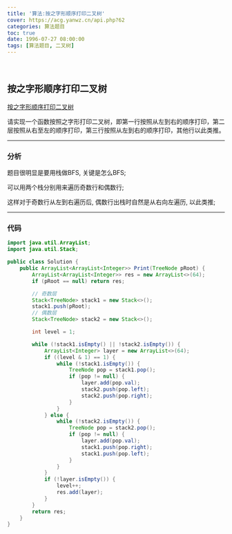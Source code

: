 ```yaml
---
title: '算法:按之字形顺序打印二叉树'
cover: https://acg.yanwz.cn/api.php?62
categories: 算法题目
toc: true
date: 1996-07-27 08:00:00
tags: [算法题目, 二叉树]
---
```


<br/>

<!--more-->

## 按之字形顺序打印二叉树

[按之字形顺序打印二叉树](https://www.nowcoder.com/practice/91b69814117f4e8097390d107d2efbe0?tpId=13&tqId=11212&tPage=3&rp=1&ru=%2Fta%2Fcoding-interviews&qru=%2Fta%2Fcoding-interviews%2Fquestion-ranking)

请实现一个函数按照之字形打印二叉树，即第一行按照从左到右的顺序打印，第二层按照从右至左的顺序打印，第三行按照从左到右的顺序打印，其他行以此类推。

****

### 分析

题目很明显是要用栈做BFS, 关键是怎么BFS;

可以用两个栈分别用来遍历奇数行和偶数行;

这样对于奇数行从左到右遍历后, 偶数行出栈时自然是从右向左遍历, 以此类推;

****

### 代码

```java
import java.util.ArrayList;
import java.util.Stack;

public class Solution {
    public ArrayList<ArrayList<Integer>> Print(TreeNode pRoot) {
        ArrayList<ArrayList<Integer>> res = new ArrayList<>(64);
        if (pRoot == null) return res;

        // 奇数层
        Stack<TreeNode> stack1 = new Stack<>();
        stack1.push(pRoot);
        // 偶数层
        Stack<TreeNode> stack2 = new Stack<>();

        int level = 1;

        while (!stack1.isEmpty() || !stack2.isEmpty()) {
            ArrayList<Integer> layer = new ArrayList<>(64);
            if ((level & 1) == 1) {
                while (!stack1.isEmpty()) {
                    TreeNode pop = stack1.pop();
                    if (pop != null) {
                        layer.add(pop.val);
                        stack2.push(pop.left);
                        stack2.push(pop.right);
                    }
                }
            } else {
                while (!stack2.isEmpty()) {
                    TreeNode pop = stack2.pop();
                    if (pop != null) {
                        layer.add(pop.val);
                        stack1.push(pop.right);
                        stack1.push(pop.left);
                    }
                }
            }
            if (!layer.isEmpty()) {
                level++;
                res.add(layer);
            }
        }
        return res;
    }
}
```


